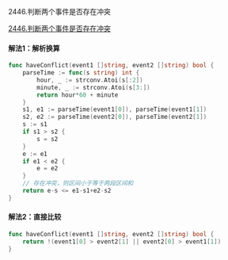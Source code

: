 2446.判断两个事件是否存在冲突

[2446.判断两个事件是否存在冲突](https://leetcode.cn/problems/determine-if-two-events-have-conflict/)



#### 解法1：解析换算



```go
func haveConflict(event1 []string, event2 []string) bool {
	parseTime := func(s string) int {
		hour, _ := strconv.Atoi(s[:2])
		minute, _ := strconv.Atoi(s[3:])
		return hour*60 + minute
	}
	s1, e1 := parseTime(event1[0]), parseTime(event1[1])
	s2, e2 := parseTime(event2[0]), parseTime(event2[1])
	s := s1
	if s1 > s2 {
		s = s2
	}
	e := e1
	if e1 < e2 {
		e = e2
	}
	// 存在冲突，则区间小于等于两段区间和
	return e-s <= e1-s1+e2-s2
}
```



#### 解法2：直接比较





```go
func haveConflict(event1 []string, event2 []string) bool {
	return !(event1[0] > event2[1] || event2[0] > event1[1])
}
```
